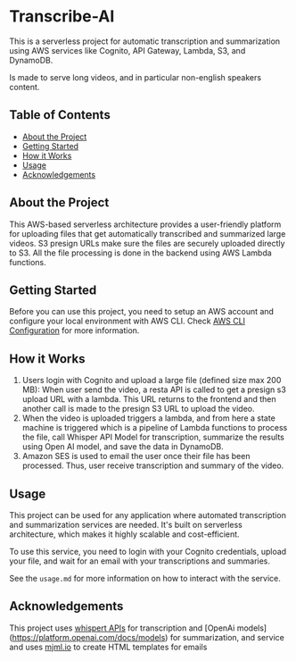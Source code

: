 # Transcribe-AI

This is a serverless project for automatic transcription and summarization using AWS services like Cognito, API Gateway, Lambda, S3, and DynamoDB.

Is made to serve long videos, and in particular non-english speakers content.

## Table of Contents 

- [About the Project](#about-the-project)
- [Getting Started](#getting-started)
- [How it Works](#how-it-works)
- [Usage](#usage)
- [Acknowledgements](#acknowledgements)

## About the Project

This AWS-based serverless architecture provides a user-friendly platform for uploading files that get automatically transcribed and summarized large videos. S3 presign URLs make sure the files are securely uploaded directly to S3. All the file processing is done in the backend using AWS Lambda functions.

## Getting Started

Before you can use this project, you need to setup an AWS account and configure your local environment with AWS CLI. Check [AWS CLI Configuration](https://docs.aws.amazon.com/cli/latest/userguide/cli-configure-quickstart.html) for more information.

## How it Works

1. Users login with Cognito and upload a large file (defined size max 200 MB): When user send the video, a resta API is called to get a presign s3 upload URL with a lambda. This URL returns to the frontend and then another call is made to the presign S3 URL to upload the video.
2. When the video is uploaded triggers a lambda, and from here a state machine is triggered which is a pipeline of Lambda functions to process the file, call Whisper API Model for transcription, summarize the results using Open AI model, and save the data in DynamoDB.
3. Amazon SES is used to email the user once their file has been processed. Thus, user receive transcription and summary of the video.

## Usage

This project can be used for any application where automated transcription and summarization services are needed. It's built on serverless architecture, which makes it highly scalable and cost-efficient.

To use this service, you need to login with your Cognito credentials, upload your file, and wait for an email with your transcriptions and summaries.

See the `usage.md` for more information on how to interact with the service.

## Acknowledgements

This project uses [whispert APIs](https://openai.com/research/whisper) for transcription  and [OpenAi models] (https://platform.openai.com/docs/models) for summarization, and service and uses [mjml.io](https://mjml.io/try-it-live/H3c6xeeanK) to create HTML templates for emails


